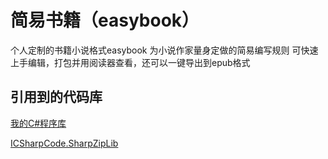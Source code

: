 # 简易书籍（easybook）
个人定制的书籍小说格式easybook
为小说作家量身定做的简易编写规则
可快速上手编辑，打包并用阅读器查看，还可以一键导出到epub格式

## 引用到的代码库

[我的C#程序库](https://github.com/ChengSmall/CsharpTemplates)

[ICSharpCode.SharpZipLib](https://github.com/icsharpcode/SharpZipLib)
